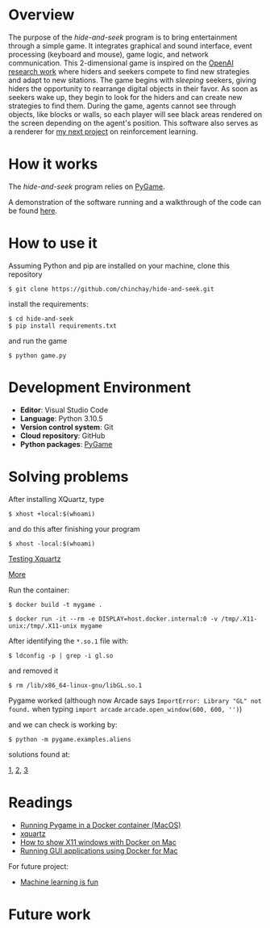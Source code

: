 # Overview

The purpose of the *hide-and-seek* program is to bring entertainment through a simple game. It integrates graphical and sound interface, event processing (keyboard and mouse), game logic, and network communication. This 2-dimensional game is inspired on the [OpenAI research work](https://openai.com/research/emergent-tool-use) where hiders and seekers compete to find new strategies and adapt to new sitations. The game begins with *sleeping* seekers, giving hiders the opportunity to rearrange digital objects in their favor. As soon as seekers wake up, they begin to look for the hiders and can create new strategies to find them. During the game, agents cannot see through objects, like blocks or walls, so each player will see black areas rendered on the screen depending on the agent's position. This software also serves as a renderer for [my next project]() on reinforcement learning.


# How it works

The *hide-and-seek* program relies on [PyGame](https://www.pygame.org/).

A demonstration of the software running and a walkthrough of the code can be found [here]().



# How to use it

Assuming Python and pip are installed on your machine, clone this repository

```console
$ git clone https://github.com/chinchay/hide-and-seek.git
```

install the requirements:

```console
$ cd hide-and-seek
$ pip install requirements.txt
```

and run the game

```console
$ python game.py
```


# Development Environment

* __Editor__: Visual Studio Code
* __Language__: Python 3.10.5
* __Version control system__: Git
* __Cloud repository__: GitHub
* __Python packages__: [PyGame](https://www.pygame.org/)


# Solving problems

After installing XQuartz, type

```console
$ xhost +local:$(whoami)
```

and do this after finishing your program

```console
$ xhost -local:$(whoami)
```

[Testing Xquartz](https://gist.github.com/sorny/969fe55d85c9b0035b0109a31cbcb088)

[More](https://gist.github.com/cschiewek/246a244ba23da8b9f0e7b11a68bf3285)


Run the container:

```console
$ docker build -t mygame .

$ docker run -it --rm -e DISPLAY=host.docker.internal:0 -v /tmp/.X11-unix:/tmp/.X11-unix mygame
```


After identifying the `*.so.1` file with:

```console
$ ldconfig -p | grep -i gl.so
```

and removed it

```console
$ rm /lib/x86_64-linux-gnu/libGL.so.1
```

Pygame worked (although now Arcade says `ImportError: Library "GL" not found.` when typing `import arcade` `arcade.open_window(600, 600, '')`)

and we can check is working by:

```console
$ python -m pygame.examples.aliens
```

solutions found at:

[1](https://askubuntu.com/questions/834254/steam-libgl-error-no-matching-fbconfigs-or-visuals-found-libgl-error-failed-t), [2](https://github.com/kivy/kivy/issues/7879), [3](https://superuser.com/questions/1470439/cant-run-glxgears-using-xquartx)






# Readings

* [Running Pygame in a Docker container (MacOS)](https://opeonikute.dev/posts/running-pygame-in-a-docker-container-macos)
* [xquartz](https://www.xquartz.org/)
* [How to show X11 windows with Docker on Mac](https://medium.com/@mreichelt/how-to-show-x11-windows-within-docker-on-mac-50759f4b65cb)
* [Running GUI applications using Docker for Mac](https://sourabhbajaj.com/blog/2017/02/07/gui-applications-docker-mac/)

For future project:
* [Machine learning is fun](https://medium.com/@ageitgey/machine-learning-is-fun-part-2-a26a10b68df3)



# Future work